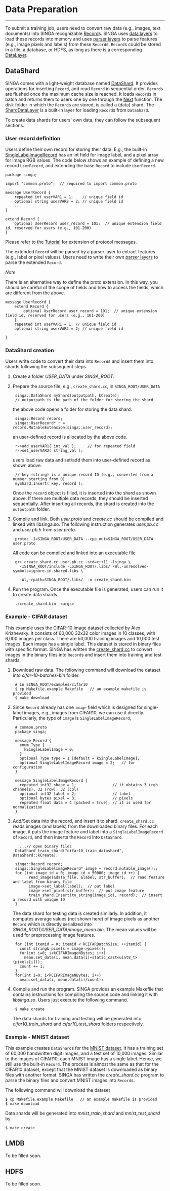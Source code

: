 # Data Preparation

---

To submit a training job, users need to convert raw data (e.g., images, text
documents) into SINGA recognizable [Record](../api-v0.1.0/classsinga_1_1Record.html)s.
SINGA uses [data layers](layer#data-layers)
to load these records into memory and uses
[parser layers](layer#parser-layers) to parse features (e.g.,
image pixels and labels) from these `Record`s. `Record`s could be
stored in a file, a database, or HDFS, as
long as there is a corresponding
[DataLayer](../api-v0.1.0/classsinga_1_1DataLayer.html).

## DataShard

SINGA comes with a light-weight database named [DataShard](../api-v0.1.0/classsinga_1_1DataShard.html).
It provides operations for inserting `Record`,
and read `Record` in sequential order.
`Record`s are flushed once the maximum cache size is reached. It
loads `Record`s in batch and returns them to users one by one through the
[Next](../api-v0.1.0/classsinga_1_1DataShard.html) function.
The disk folder in which the `Record`s are stored, is called a (data) shard. The
[ShardDataLayer](../api-v0.1.0/classsinga_1_1ShardDataLayer.html) is a built-in
layer for loading `Record`s from `DataShard`.

To create data shards for users' own data, they can follow the subsequent sections.

###  User record definition

Users define their own record for storing their data. E.g., the built-in
[SingleLabelImageRecord](../api-v0.1.0/classsinga_1_1SingleLabelImageRecord.html)
has an int field for image label, and a pixel array for image RGB values.
The code below shows an example of defining a new record `UserRecord`, and extending the
base `Record` to include `UserRecord`.


    package singa;

    import "common.proto";  // required to import common.proto

    message UserRecord {
        repeated int userVAR1 = 1;    // unique field id
        optional string userVAR2 = 2; // unique field id
        ...
    }

    extend Record {
        optional UserRecord user_record = 101;  // unique extension field id, reserved for users (e.g., 101-200)
    }

Please refer to the
[Tutorial](https://developers.google.com/protocol-buffers/docs/reference/cpp-generated?hl=en#extension)
for extension of protocol messages.

The extended `Record` will be parsed by a parser layer to extract features
(e.g., label or pixel values). Users need to write
their own [parser layers](layer#parser-layers) to parse the
extended `Record`.


*Note*

There is an alternative way to define the proto extension.
In this way, you should be careful of the scope of fields and how to access the
fields, which are different from the above.

    message UserRecord {
        extend Record {
            optional UserRecord user_record = 101;  // unique extension field id, reserved for users (e.g., 101-200)
        }
        repeated int userVAR1 = 1; // unique field id
        optional string userVAR2 = 2; // unique field id
        ...
    }

###  DataShard creation

Users write code to convert their data into `Record`s and insert them into shards
following the subsequent steps.

1. Create a folder *USER_DATA* under *SINGA_ROOT*.

2. Prepare the source file, e.g., `create_shard.cc`,  in `SINGA_ROOT/USER_DATA`

        singa::DataShard myShard(outputpath, kCreate);
        // outputpath is the path of the folder for storing the shard

    the above code opens a folder for storing the data shard.

        singa::Record record;
        singa::UserRecord* r = record.MutableExtension(singa::user_record);

    an user-defined record is allocated by the above code.

        r->add_userVAR1( int_val );     // for repeated field
        r->set_userVAR2( string_val );

    users load raw data and set/add them into user-defined record as shown above.

        // key (string) is a unique record ID (e.g., converted from a number starting from 0)
        myShard.Insert( key, record );

    Once the `record` object is filled, it is inserted into the shard as shown above.
    If there are multiple data records, they should be inserted sequentially.
    After inserting all records, the shard is created into the `outputpath` folder.

3. Compile and link. Both *user.proto* and *create.cc* should be compiled and linked with libsinga.so.
  The following instruction generates *user.pb.cc* and *user.pb.h* from *user.proto*.

        protoc -I=SINGA_ROOT/USER_DATA --cpp_out=SINGA_ROOT/USER_DATA user.proto

    All code can be compiled and linked into an executable file

        g++ create_shard.cc user.pb.cc -std=c++11 -lsinga \
          -ISINGA_ROOT/include -LSINGA_ROOT/.libs/ -Wl,-unresolved-symbols=ignore-in-shared-libs \

          -Wl,-rpath=SINGA_ROOT/.libs/  -o create_shard.bin


4. Run the program. Once the executable file is generated, users can run it to create data shards.

        ./create_shard.bin  <args>



### Example - CIFAR dataset

This example uses the [CIFAR-10 image dataset](http://www.cs.toronto.edu/~kriz/cifar.html) collected by Alex Krizhevsky.
It consists of 60,000 32x32 color images in 10 classes, with 6,000 images per class.
There are 50,000 training images and 10,000 test images.
Each image has a single label. This dataset is stored in binary files with specific format.
SINGA has written the [create_shard.cc](https://github.com/apache/incubator-singa/blob/master/examples/cifar10/create_shard.cc)
to convert images in the binary files into `Record`s and insert them into training and test shards.

1. Download raw data. The following command will download the dataset into *cifar-10-batches-bin* folder.

        # in SINGA_ROOT/examples/cifar10
        $ cp Makefile.example Makefile   // an example makefile is provided
        $ make download

2. Since `Record` already has one `image` field which is designed for
  single-label images, e.g., images from CIFAR10, we can use it directly.
  Particularly, the type of `image` is `SingleLabelImageRecord`,


        # common.proto
        package singa;

        message Record {
          enum Type {
            kSingleLabelImage = 0;
          }
          optional Type type = 1 [default = kSingleLabelImage];
          optional SingleLabelImageRecord image = 2;   // for configuration
        }

        message SingleLabelImageRecord {
          repeated int32 shape = 1;                // it obtains 3 (rgb channels), 32 (row), 32 (col)
          optional int32 label = 2;                // label
          optional bytes pixel = 3;                // pixels
          repeated float data = 4 [packed = true]; // it is used for normalization
        }

3. Add/Set data into the record, and insert it to shard.
    `create_shard.cc` reads images (and labels) from the downloaded binary files.
    For each image, it puts the image feature and label into a `SingleLabelImageRecord`
    of `Record`, and then inserts the `Record` into `DataShard`.

          ...// open binary files
        DataShard train_shard("cifar10_train_datashard", DataShard::kCreate);

        singa::Record record;
        singa::SingleLabelImageRecord* image = record.mutable_image();;
        for (int image_id = 0; image_id < 50000; image_id ++) {
              read_image(&data_file, &label, str_buffer);  // read feature and label from binary file
              image->set_label(label);  // put label
              image->set_pixel(str_buffer);  // put image feature
              train_shard.Insert(to_string(image_id), record);  // insert a record with unique ID
        }

    The data shard for testing data is created similarly.
    In addition, it computes average values (not shown here) of image pixels as another `Record`
    which is directly serialized into *SINGA_ROOT/USER_DATA/image_mean.bin*.
    The mean values will be used for preprocessing image features.

        for (int itemid = 0; itemid < kCIFARBatchSize; ++itemid) {
          const string& pixels = image->pixel();
          for(int i=0; i<kCIFARImageNBytes; i++)
            mean.set_data(i, mean.data(i)+static_cast<uint8_t>(pixels[i]));
          count += 1;
        }
        for(int i=0; i<kCIFARImageNBytes; i++)
          mean.set_data(i, mean.data(i)/count);

4. Compile and run the program. SINGA provides an example Makefile that contains instructions
    for compiling the source code and linking it with *libsinga.so*. Users just execute the following command.

        $ make create

    The data shards for training and testing will be generated into
    *cifar10_train_shard* and *cifar10_test_shard* folders respectively.

### Example - MNIST dataset

This example creates `DataShard`s for the [MNIST dataset](http://yann.lecun.com/exdb/mnist/).
It has a training set of 60,000 handwritten digit images, and a test set of 10,000 images.
Similar to the images of CIFAR10, each MNIST image has a single label. Hence, we still
use the built-in `Record`. The process is almost the same as that for
the CIFAR10 dataset, except that the MNIST dataset is downloaded as binary files with
another format. SINGA has written the *create_shard.cc* program to parse the binary files
and convert MNIST images into `Record`s.

The following command will download the dataset

    $ cp Makefile.example Makefile   // an example makefile is provided
    $ make download

Data shards will be generated into *mnist_train_shard* and *mnist_test_shard* by

    $ make create


## LMDB

To be filled soon.

## HDFS

To be filled soon.

